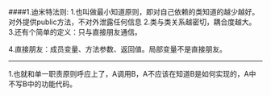 ####1.迪米特法则:
 1.也叫做最小知道原则，即对自己依赖的类知道的越少越好。对外提供public方法，不对外泄露任何信息
 2.类与类关系越密切，耦合度越大。
 3.还有个简单的定义：只与直接朋友通信。
 
 4.直接朋友：成员变量、方法参数、返回值。局部变量不是直接朋友。
 
 
---------------------
1.也就和单一职责原则呼应上了，A调用B，A不应该在知道B是如何实现的，A中不写B中的功能代码。 
